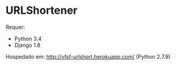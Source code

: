# URLShortener

Requer:
  - Python 3.4
  - Django 1.8

Hospedado em: http://vfsf-urlshort.herokuapp.com/ (Python 2.7.9)
